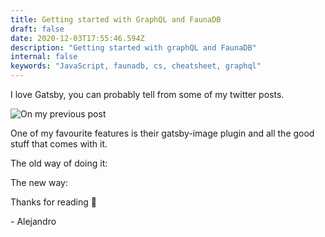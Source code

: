 ```yaml
---
title: Getting started with GraphQL and FaunaDB
draft: false
date: 2020-12-03T17:55:46.594Z
description: "Getting started with graphQL and FaunaDB"
internal: false
keywords: "JavaScript, faunadb, cs, cheatsheet, graphql"
---
```


I love Gatsby, you can probably tell from some of my twitter posts.

![On my previous post](/tweet.png)

One of my favourite features is their gatsby-image plugin and all the good stuff that comes with it.

The old way of doing it:

The new way:

Thanks for reading 🧡

\- Alejandro
